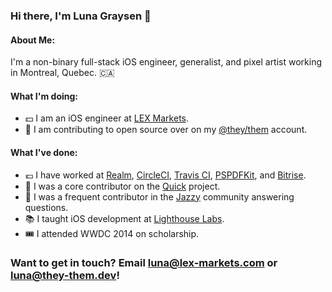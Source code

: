 ### Hi there, I'm Luna Graysen 👋 

#### About Me:

I'm a non-binary full-stack iOS engineer, generalist, and pixel artist working in Montreal, Quebec. :canada:

#### What I'm doing:

- :dollar: I am an iOS engineer at [LEX Markets](https://lex-markets.com).
- :speech_balloon: I am contributing to open source over on my [@they/them](https://github.com/they-them) account.

#### What I've done:

- :euro: I have worked at [Realm](https://realm.io), [CircleCI](https://circleci.com), [Travis CI](https://travis-ci.com), [PSPDFKit](https://pspdfkit.com), and [Bitrise](https://bitrise.io).
- :dancer: I was a core contributor on the [Quick](https://github.com/quick/quick) project.
- :trumpet: I was a frequent contributor in the [Jazzy](https://github.com/realm/jazzy) community answering questions.
- :books: I taught iOS development at [Lighthouse Labs](https://lighthouselabs.ca).
- :tickets: I attended WWDC 2014 on scholarship.

### Want to get in touch? Email [luna@lex-markets.com](mailto:luna@lex-markets.com) or [luna@they-them.dev](mailto:luna@they-them.dev)!
